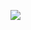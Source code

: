 <p>
  <img src ="https://readme-typing-svg.herokuapp.com?font=Fira+Code&size=30&pause=1000&color=72F7B7&width=500&lines=Hello+World%2C++I+Am+Andy+Liu">
</p>

<!--
**andyliu1527/andyliu1527** is a ✨ _special_ ✨ repository because its `README.md` (this file) appears on your GitHub profile.

Here are some ideas to get you started:

- 🔭 I’m currently working on ...
- 🌱 I’m currently learning ...
- 👯 I’m looking to collaborate on ...
- 🤔 I’m looking for help with ...
- 💬 Ask me about ...
- 📫 How to reach me: ...
- 😄 Pronouns: ...
- ⚡ Fun fact: ...
-->
